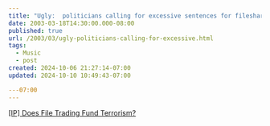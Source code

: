 ```yaml
---
title: "Ugly:  politicians calling for excessive sentences for filesharing"
date: 2003-03-18T14:30:00.000-08:00
published: true
url: /2003/03/ugly-politicians-calling-for-excessive.html
tags:
  - Music
  - post
created: 2024-10-06 21:27:14-07:00
updated: 2024-10-10 10:49:43-07:00

---07:00
---
```


[\[IP\] Does File Trading Fund Terrorism?](https://www.interesting-people.org/archives/interesting-people/200303/msg00180.html "[IP] Does File Trading Fund Terrorism?")